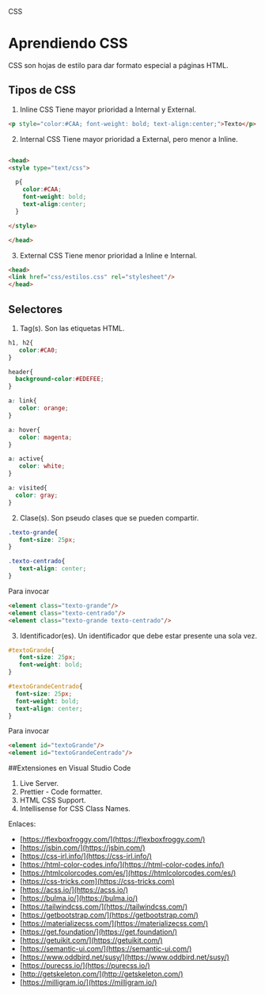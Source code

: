 CSS

# Aprendiendo CSS
CSS son hojas de estilo para dar formato especial a páginas HTML.


## Tipos de CSS

1. Inline CSS
Tiene mayor prioridad a Internal y External.
```html
<p style="color:#CAA; font-weight: bold; text-align:center;">Texto</p>
```


2. Internal CSS
Tiene mayor prioridad a External, pero menor a Inline.
```html

<head>
<style type="text/css">

  p{
    color:#CAA; 
    font-weight: bold; 
    text-align:center;
  }

</style>

</head>
```


3. External CSS
Tiene menor prioridad a Inline e Internal.

```html
<head>
<link href="css/estilos.css" rel="stylesheet"/>
</head>
```

## Selectores

1. Tag(s). Son las etiquetas HTML. 
```css
h1, h2{
   color:#CA0;
}

header{
  background-color:#EDEFEE;
}

a: link{
   color: orange;
}

a: hover{
   color: magenta;
}

a: active{
   color: white;
}

a: visited{
  color: gray;
}
```
2. Clase(s). Son pseudo clases que se pueden compartir.
```css
.texto-grande{
   font-size: 25px;
}

.texto-centrado{
   text-align: center;
}

```
Para invocar 
```html
<element class="texto-grande"/>
<element class="texto-centrado"/>
<element class="texto-grande texto-centrado"/>

```


3. Identificador(es). Un identificador que debe estar presente una sola vez.
```css
#textoGrande{
   font-size: 25px;
   font-weight: bold;
}

#textoGrandeCentrado{
  font-size: 25px;
  font-weight: bold;
  text-align: center;
}

```
Para invocar 
```html
<element id="textoGrande"/>
<element id="textoGrandeCentrado"/>
```


##Extensiones en Visual Studio Code

1. Live Server.
2. Prettier - Code formatter.
3. HTML CSS Support.
4. Intellisense for CSS Class Names.



Enlaces:
* [https://flexboxfroggy.com/](https://flexboxfroggy.com/)
* [https://jsbin.com/](https://jsbin.com/)
* [https://css-irl.info/](https://css-irl.info/)
* [https://html-color-codes.info/](https://html-color-codes.info/)
* [https://htmlcolorcodes.com/es/](https://htmlcolorcodes.com/es/)
* [https://css-tricks.com](https://css-tricks.com)
* [https://acss.io/](https://acss.io/)
* [https://bulma.io/](https://bulma.io/)
* [https://tailwindcss.com/](https://tailwindcss.com/)
* [https://getbootstrap.com/](https://getbootstrap.com/)
* [https://materializecss.com/](https://materializecss.com/)
* [https://get.foundation/](https://get.foundation/)
* [https://getuikit.com/](https://getuikit.com/)
* [https://semantic-ui.com/](https://semantic-ui.com/)
* [https://www.oddbird.net/susy/](https://www.oddbird.net/susy/)
* [https://purecss.io/](https://purecss.io/)
* [http://getskeleton.com/](http://getskeleton.com/)
* [https://milligram.io/](https://milligram.io/)

